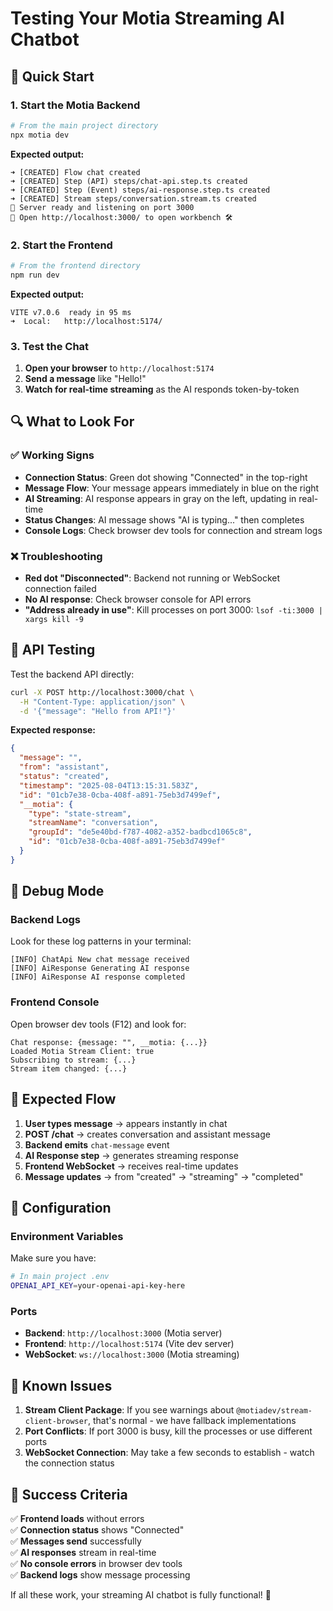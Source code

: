 # Testing Your Motia Streaming AI Chatbot

## 🚀 Quick Start

### 1. Start the Motia Backend
```bash
# From the main project directory
npx motia dev
```
**Expected output:**
```
➜ [CREATED] Flow chat created
➜ [CREATED] Step (API) steps/chat-api.step.ts created
➜ [CREATED] Step (Event) steps/ai-response.step.ts created
➜ [CREATED] Stream steps/conversation.stream.ts created
🚀 Server ready and listening on port 3000
🔗 Open http://localhost:3000/ to open workbench 🛠️
```

### 2. Start the Frontend
```bash
# From the frontend directory
npm run dev
```
**Expected output:**
```
VITE v7.0.6  ready in 95 ms
➜  Local:   http://localhost:5174/
```

### 3. Test the Chat
1. **Open your browser** to `http://localhost:5174`
2. **Send a message** like "Hello!" 
3. **Watch for real-time streaming** as the AI responds token-by-token

## 🔍 What to Look For

### ✅ **Working Signs**
- **Connection Status**: Green dot showing "Connected" in the top-right
- **Message Flow**: Your message appears immediately in blue on the right
- **AI Streaming**: AI response appears in gray on the left, updating in real-time
- **Status Changes**: AI message shows "AI is typing..." then completes
- **Console Logs**: Check browser dev tools for connection and stream logs

### ❌ **Troubleshooting**
- **Red dot "Disconnected"**: Backend not running or WebSocket connection failed
- **No AI response**: Check browser console for API errors
- **"Address already in use"**: Kill processes on port 3000: `lsof -ti:3000 | xargs kill -9`

## 🧪 API Testing

Test the backend API directly:
```bash
curl -X POST http://localhost:3000/chat \
  -H "Content-Type: application/json" \
  -d '{"message": "Hello from API!"}'
```

**Expected response:**
```json
{
  "message": "",
  "from": "assistant", 
  "status": "created",
  "timestamp": "2025-08-04T13:15:31.583Z",
  "id": "01cb7e38-0cba-408f-a891-75eb3d7499ef",
  "__motia": {
    "type": "state-stream",
    "streamName": "conversation", 
    "groupId": "de5e40bd-f787-4082-a352-badbcd1065c8",
    "id": "01cb7e38-0cba-408f-a891-75eb3d7499ef"
  }
}
```

## 🐛 Debug Mode

### Backend Logs
Look for these log patterns in your terminal:
```
[INFO] ChatApi New chat message received
[INFO] AiResponse Generating AI response  
[INFO] AiResponse AI response completed
```

### Frontend Console
Open browser dev tools (F12) and look for:
```
Chat response: {message: "", __motia: {...}}
Loaded Motia Stream Client: true
Subscribing to stream: {...}
Stream item changed: {...}
```

## 🎯 Expected Flow

1. **User types message** → appears instantly in chat
2. **POST /chat** → creates conversation and assistant message  
3. **Backend emits** `chat-message` event
4. **AI Response step** → generates streaming response
5. **Frontend WebSocket** → receives real-time updates
6. **Message updates** → from "created" → "streaming" → "completed"

## 🔧 Configuration

### Environment Variables
Make sure you have:
```bash
# In main project .env
OPENAI_API_KEY=your-openai-api-key-here
```

### Ports
- **Backend**: `http://localhost:3000` (Motia server)
- **Frontend**: `http://localhost:5174` (Vite dev server)  
- **WebSocket**: `ws://localhost:3000` (Motia streaming)

## 📝 Known Issues

1. **Stream Client Package**: If you see warnings about `@motiadev/stream-client-browser`, that's normal - we have fallback implementations
2. **Port Conflicts**: If port 3000 is busy, kill the processes or use different ports
3. **WebSocket Connection**: May take a few seconds to establish - watch the connection status

## 🎉 Success Criteria

✅ **Frontend loads** without errors  
✅ **Connection status** shows "Connected"  
✅ **Messages send** successfully  
✅ **AI responses** stream in real-time  
✅ **No console errors** in browser dev tools  
✅ **Backend logs** show message processing  

If all these work, your streaming AI chatbot is fully functional! 🚀